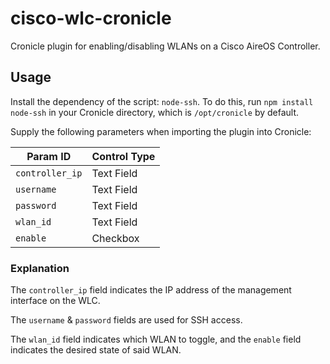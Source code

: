 # cisco-wlc-cronicle
Cronicle plugin for enabling/disabling WLANs on a Cisco AireOS Controller.

## Usage
Install the dependency of the script: `node-ssh`. To do this, run `npm install node-ssh` in your Cronicle directory, which is `/opt/cronicle` by default.

Supply the following parameters when importing the plugin into Cronicle:

| **Param ID**    | **Control Type** |
|-----------------|------------------|
| `controller_ip` | Text Field       |
| `username`      | Text Field       |
| `password`      | Text Field       |
| `wlan_id`       | Text Field       |
| `enable`        | Checkbox         |

### Explanation
The `controller_ip` field indicates the IP address of the management interface on the WLC.

The `username` & `password` fields are used for SSH access. 

The `wlan_id` field indicates which WLAN to toggle, and the `enable` field indicates the desired state of said WLAN.
